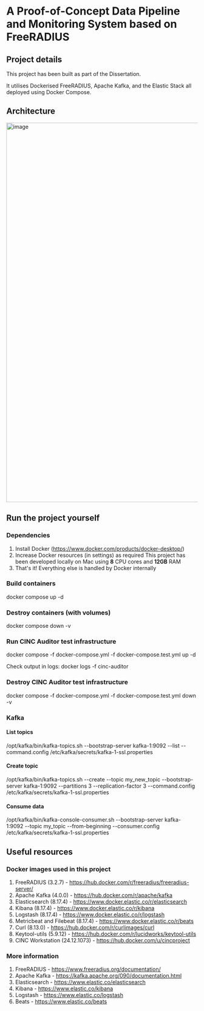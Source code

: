 # A Proof-of-Concept Data Pipeline and Monitoring System based on FreeRADIUS
## Project details
This project has been built as part of the Dissertation.

It utilises Dockerised FreeRADIUS, Apache Kafka, and the Elastic Stack all deployed using Docker Compose.

## Architecture
<img width="1000" alt="image" src="https://github.com/user-attachments/assets/901c56b7-509e-4854-be14-3a3af66b5c90" />

## Run the project yourself
### Dependencies
1. Install Docker (https://www.docker.com/products/docker-desktop/)
2. Increase Docker resources (in settings) as required
      This project has been developed locally on Mac using **8** CPU cores and **12GB** RAM
3. That's it! Everything else is handled by Docker internally
 
### Build containers
docker compose up -d

### Destroy containers (with volumes)
docker compose down -v

### Run CINC Auditor test infrastructure
docker compose -f docker-compose.yml -f docker-compose.test.yml up -d

Check output in logs: docker logs -f cinc-auditor

### Destroy CINC Auditor test infrastructure
docker compose -f docker-compose.yml -f docker-compose.test.yml down -v

### Kafka
#### List topics
/opt/kafka/bin/kafka-topics.sh --bootstrap-server kafka-1:9092 --list --command.config /etc/kafka/secrets/kafka-1-ssl.properties

#### Create topic
/opt/kafka/bin/kafka-topics.sh --create --topic my_new_topic --bootstrap-server kafka-1:9092 --partitions 3 --replication-factor 3 --command.config /etc/kafka/secrets/kafka-1-ssl.properties

#### Consume data
/opt/kafka/bin/kafka-console-consumer.sh --bootstrap-server kafka-1:9092 --topic my_topic --from-beginning --consumer.config /etc/kafka/secrets/kafka-1-ssl.properties

## Useful resources
### Docker images used in this project
1. FreeRADIUS (3.2.7) - https://hub.docker.com/r/freeradius/freeradius-server/
2. Apache Kafka (4.0.0) - https://hub.docker.com/r/apache/kafka
3. Elasticsearch (8.17.4) - https://www.docker.elastic.co/r/elasticsearch
4. Kibana (8.17.4) - https://www.docker.elastic.co/r/kibana
5. Logstash (8.17.4) - https://www.docker.elastic.co/r/logstash
6. Metricbeat and Filebeat (8.17.4) - https://www.docker.elastic.co/r/beats
7. Curl (8.13.0) - https://hub.docker.com/r/curlimages/curl
8. Keytool-utils (5.9.12) - https://hub.docker.com/r/lucidworks/keytool-utils
9. CINC Workstation (24.12.1073) - https://hub.docker.com/u/cincproject

### More information
1. FreeRADIUS - https://www.freeradius.org/documentation/
2. Apache Kafka - https://kafka.apache.org/090/documentation.html
3. Elasticsearch - https://www.elastic.co/elasticsearch
4. Kibana - https://www.elastic.co/kibana
5. Logstash - https://www.elastic.co/logstash
6. Beats - https://www.elastic.co/beats
